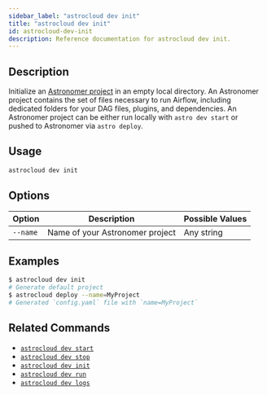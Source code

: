 ```yaml
---
sidebar_label: "astrocloud dev init"
title: "astrocloud dev init"
id: astrocloud-dev-init
description: Reference documentation for astrocloud dev init.
---
```


## Description

Initialize an [Astronomer project](create-project.md) in an empty local directory. An Astronomer project contains the set of files necessary to run Airflow, including dedicated folders for your DAG files, plugins, and dependencies. An Astronomer project can be either run locally with `astro dev start` or pushed to Astronomer via `astro deploy`.

## Usage

```sh
astrocloud dev init
```

## Options

| Option              | Description                                                                                                        | Possible Values             |
| ------------------- | ------------------------------------------------------------------------------------------------------------------ | --------------------------- |
| `--name`            | Name of your Astronomer project                                                                                    | Any string                  |

## Examples

```sh
$ astrocloud dev init
# Generate default project
$ astrocloud deploy --name=MyProject
# Generated `config.yaml` file with `name=MyProject`
```

## Related Commands

- [`astrocloud dev start`](cli-reference/astrocloud-dev-start.md)
- [`astrocloud dev stop`](cli-reference/astrocloud-dev-stop.md)
- [`astrocloud dev init`](cli-reference/astrocloud-dev-init.md)
- [`astrocloud dev run`](cli-reference/astrocloud-dev-run.md)
- [`astrocloud dev logs`](cli-reference/astrocloud-dev-logs.md)
